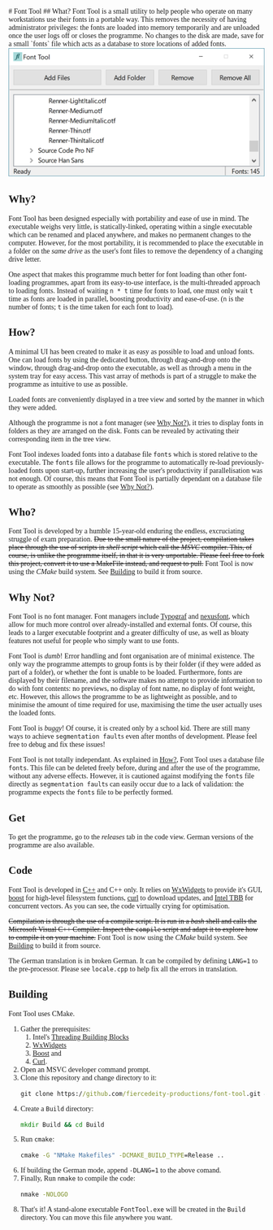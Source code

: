 <style>
@font-face {
	src: url(https://raw.githubusercontent.com/indestructible-type/indestructible-type.github.io/master/fonts/renner-book-webfont.woff2);
	font-family: renner;
	font-style: normal
}

@font-face {
	src: url(https://raw.githubusercontent.com/indestructible-type/indestructible-type.github.io/master/fonts/renner-bookitalic-webfont.woff2);
	font-family: renner;
	font-style: italic
}

.main {
	font-family: renner
}
</style>

<div class="main">
# Font Tool
## What?
Font Tool is a small utility to help people who operate on many workstations use their fonts in a portable way. This removes the necessity of having administrator privileges: the fonts are loaded into memory temporarily and are unloaded once the user logs off or closes the programme. No changes to the disk are made, save for a small `fonts` file which acts as a database to store locations of added fonts.

<img src="screenshot.png" alt="screenshot of the programme">

## Why?
Font Tool has been designed especially with portability and ease of use in mind. The executable weighs very little, is statically-linked, operating within a single executable which can be renamed and placed anywhere, and makes no permanent changes to the computer. However, for the most portability, it is recommended to place the executable in a folder on the _same drive_ as the user's font files to remove the dependency of a changing drive letter.

One aspect that makes this programme much better for font loading than other font-loading programmes, apart from its easy-to-use interface, is the multi-threaded approach to loading fonts. Instead of waiting `n * t` time for fonts to load, one must only wait `t` time as fonts are loaded in parallel,  boosting productivity and ease-of-use. (`n` is the number of fonts; `t` is the time taken for each font to load).

## How?
A minimal UI has been created to make it as easy as possible to load and unload fonts. One can load fonts by using the dedicated button, through drag-and-drop onto the window, through drag-and-drop onto the executable, as well as through a menu in the system tray for easy access. This vast array of methods is part of a struggle to make the programme as intuitive to use as possible.

Loaded fonts are conveniently displayed in a tree view and sorted by the  manner in which they were added.

Although the programme is not a font manager (see <a href="#why-not">Why Not?</a>), it tries to display fonts in folders as they are arranged on the disk. Fonts can be revealed by activating their corresponding item in the tree view.

Font Tool indexes loaded fonts into a database file `fonts` which is stored relative to the executable. The `fonts` file allows for the programme to automatically re-load previously-loaded fonts upon start-up, further increasing the user's productivity if parallelisation was not enough. Of course, this means that Font Tool is partially dependant on a database file to operate as smoothly as possible (see  <a href="#why-not">Why Not?</a>).

## Who?
Font Tool is developed by a humble 15-year-old enduring the endless, excruciating struggle of exam preparation. ~~Due to the small nature of the project, compilation takes place through the use of scripts in _shell script_ which call the _MSVC_ compiler. This, of course, is unlike the programme itself, in that it is very <i>un</i>portable. Please feel free to fork this project, convert it to use a MakeFile instead, and request to pull.~~ Font Tool is now using the *CMake* build system. See <a href="#building">Building</a> to build it from source.

## Why Not?
Font Tool is no font manager. Font managers include <a href="https://www.neuber.com/typograph/">Typograf</a> and <a href="http://www.xiles.net/">nexusfont</a>, which allow for much more control over already-installed and external fonts. Of course, this leads to a larger executable footprint and a greater difficulty of use, as well as bloaty features not useful for people who simply want to use fonts.

Font Tool is _dumb_! Error handling and font organisation are of minimal existence. The only way the programme attempts to group fonts is by their folder (if they were added as part of a folder), or whether the font is unable to be loaded. Furthermore, fonts are displayed by their filename, and the software makes no attempt to provide information to do with font contents: no previews, no display of font name, no display of font weight, etc. However, this allows the programme to be as lightweight as possible, and to minimise the amount of time required for use, maximising the time the user actually uses the loaded fonts.

Font Tool is _buggy_! Of course, it is created only by a school kid. There are still many ways to achieve `segmentation fault`s even after months of development. Please feel free to debug and fix these issues!

Font Tool is not totally independant. As explained in <a href="#how">How?</a>, Font Tool uses a database file `fonts`. This file can be deleted freely before, during and after the use of the programme, without any adverse effects. However, it is cautioned against modifying the `fonts` file directly as `segmentation fault`s can easily occur due to a lack of validation: the programme expects the `fonts` file to be perfectly formed.

## Get
To get the programme, go to the _releases_ tab in the code view. German versions of the programme are also available.

## Code
Font Tool is developed in <a href="https://isocpp.org/">C++</a> and C++ only. It relies on <a href="https://www.wxwidgets.org/">WxWidgets</a> to provide it's GUI, <a href="http://www.boost.org/">boost</a> for high-level filesystem functions, <a href="https://curl.haxx.se/">curl</a> to download updates, and <a href="https://www.threadingbuildingblocks.org/">Intel TBB</a> for concurrent vectors. As you can see, the code virtually crying for optimisation.

~~Compilation is through the use of a compile script. It is run in a _bash_ shell and calls the Microsoft Visual C++ Compiler. Inspect the `compile` script and adapt it to explore how to compile it on your machine.~~ Font Tool is now using the *CMake* build system. See <a href="#building">Building</a> to build it from source.

The German translation is in broken German. It can be compiled by defining `LANG=1` to the pre-processor. Please see `locale.cpp` to help fix all the errors in translation.

## Building
Font Tool uses CMake.
1. Gather the prerequisites:
	1. Intel's <a href="https://www.threadingbuildingblocks.org/">Threading Building Blocks</a>
	2. <a href="https://www.wxwidgets.org/">WxWidgets</a>
	3. <a href="http://www.boost.org/">Boost</a> and
	4. <a href="https://curl.haxx.se/">Curl</a>.
1. Open an MSVC developer command prompt.
1. Clone this repository and change directory to it:
	```bat
	git clone https://github.com/fiercedeity-productions/font-tool.git && cd font-tool
	```
1. Create a `Build` directory:
	```bat
	mkdir Build && cd Build
	```
1. Run `cmake`:
	```bat
	cmake -G "NMake Makefiles" -DCMAKE_BUILD_TYPE=Release ..
	```
1. If building the German mode, append `-DLANG=1` to the above comand.
1. Finally, Run `nmake` to compile the code:
	```bat
	nmake -NOLOGO
	```
1. That's it! A stand-alone executable `FontTool.exe` will be created in the `Build` directory. You can move this file anywhere you want.
</div>

